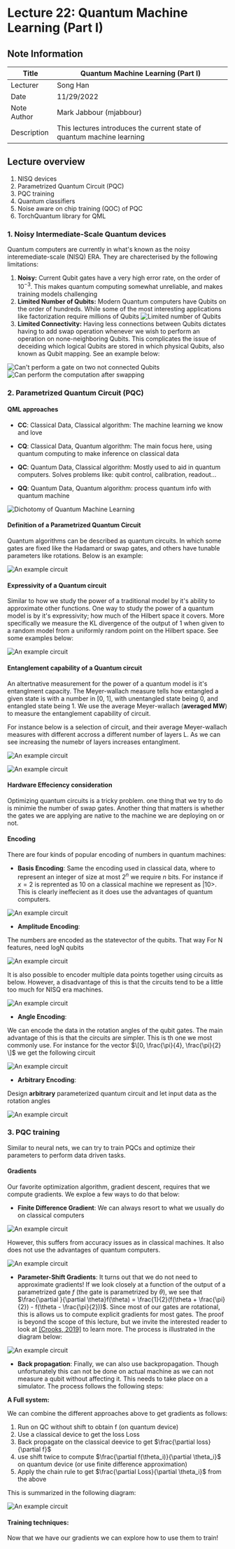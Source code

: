 # Lecture 22: Quantum Machine Learning (Part I)

## Note Information

| Title       | Quantum Machine Learning (Part I)                                               |
| ----------- | ------------------------------------------------------------------------------------------------------ |
| Lecturer    | Song Han                                                                                               |
| Date        | 11/29/2022                                                                                             |
| Note Author | Mark Jabbour (mjabbour)                                                                                         |
| Description | This lectures introduces the current state of quantum machine learning 

## Lecture overview
1. NISQ devices
2. Parametrized Quantum Circuit (PQC)
3. PQC training
4. Quantum classifiers
5. Noise aware on chip training (QOC) of PQC
6. TorchQuantum library for QML

### 1. Noisy Intermediate-Scale Quantum devices 


Quantum computers are currently in what's known as the noisy interemediate-scale (NISQ) ERA. They are charecterised by the following limitations:

1. **Noisy:** Current Qubit gates have a very high error rate, on the order of $10^{-3}$.  This makes quantum computing somewhat unreliable, and makes training models challenging
1. **Limited Number of Qubits:** Modern Quantum computers have Qubits on the order of hundreds. While some of the most interesting applications like factorization require millions of Qubits
![Limited number of Qubits](./figures/lecture-22/mjabbour/numqubits.png) 
1. **Limited Connectivity:**  Having less connections between Qubits dictates having to add swap operation whenever we wish to perform an operation on none-neighboring Qubits. This complicates the issue of deceiding which logical Qubits are stored in which physical Qubits, also known as Qubit mapping. See an example below:





![Can't perform a gate on two not connected Qubits](./figures/lecture-22/mjabbour/swap.png) 
![Can perform the computation after swapping](./figures/lecture-22/mjabbour/gate.png) 


### 2. Parametrized Quantum Circuit (PQC)



#### QML approaches

* **CC**: Classical Data, Classical algorithm: The machine learning we know and love

* **CQ**: Classical Data, Quantum algorithm: The main focus here, using quantum computing to make inference on classical data

* **QC**: Quantum Data, Classical algorithm: Mostly used to aid in quantum computers. Solves problems like: qubit control, calibration, readout...

* **QQ**: Quantum Data, Quantum algorithm: process quantum info with quantum machine

![Dichotomy of Quantum Machine Learning](./figures/lecture-22/mjabbour/algotypes.png) 


#### Definition of a Parametrized Quantum Circuit

Quantum algorithms can be described as quantum circuits. In which some gates are fixed like the Hadamard or swap gates, and others have tunable parameters like rotations. Below is an example:

![An example circuit](./figures/lecture-22/mjabbour/circuit.png) 


#### Expressivity of a Quantum circuit

Similar to how we study the power of a traditional model by it's ability to approximate other functions. One way to study the power of a quantum model is by it's expressivity; how much of the Hilbert space it covers. More specifically we measure the KL divergence of the output of 1 when given to a random model from a uniformly random point on the Hilbert space. See some examples below:



![An example circuit](./figures/lecture-22/mjabbour/expressivity.png) 




#### Entanglement capability of a Quantum circuit


An altertnative measurement for the power of a quantum model is it's entanglment capacity. The Meyer-wallach measure tells how entangled a given state is with a number in [0, 1], with unentangled state being 0, and entangled state being 1. We use the average   Meyer-wallach (**averaged MW**)  to measure the entanglement capability of circuit.

For instance below is a selection of circuit, and their average Meyer-wallach measures with different accross a different number of layers L. As we can see increasing the numebr of layers increases entanglment.



![An example circuit](./figures/lecture-22/mjabbour/entabglement-circuits.png) 


![An example circuit](./figures/lecture-22/mjabbour/entabglement-chart.png) 



#### Hardware Effeciency consideration


Optimizing quantum circuits is a tricky problem. one thing that we try to do is minimie the number of swap gates. Another thing that matters is whether the gates we are applying are native to the machine we are deploying on or not.



#### Encoding


There are four kinds of popular encoding of numbers in quantum machines:




* **Basis Encoding**: Same the encoding used in classical data, where to represent an integer of size at most $2^n$ we require $n$ bits. For instance if $x = 2$ is reprented as $10$ on a classical machine we represent as $|10>$. This is clearly ineffecient as it does use the advantages of quantum computers.

![An example circuit](./figures/lecture-22/mjabbour/binary.png) 

* **Amplitude Encoding**: 

The numbers are encoded as the statevector of the qubits. That way For N features, need logN qubits


![An example circuit](./figures/lecture-22/mjabbour/amp.png) 


It is also possible to encoder multiple data points together using circuits as below. However, a disadvantage of this is that the circuits tend to be a little too much for NISQ era machines.

![An example circuit](./figures/lecture-22/mjabbour/encoder.png) 


* **Angle Encoding**:

We can encode the data in the rotation angles of the qubit gates. The main advantage of this is that the circuits are simpler. This is th one we most commonly use. For instance for the vector $\[0, \frac{\pi}{4}, \frac{\pi}{2} \]$ we get the following circuit


![An example circuit](./figures/lecture-22/mjabbour/angle.png) 



* **Arbitrary Encoding**: 

Design **arbitrary** parameterized quantum circuit and let input data as the rotation angles

![An example circuit](./figures/lecture-22/mjabbour/arb.png) 


### 3. PQC training

Similar to neural nets, we can try to train PQCs and optimize their parameters to perform data driven tasks.

#### Gradients

Our favorite optimization algorithm, gradient descent, requires that we compute gradients. We exploe a few ways to do that below:

* **Finite Difference Gradient**: We can always resort to what we usually do on classical computers

![An example circuit](./figures/lecture-22/mjabbour/grad.png) 


However, this suffers from accuracy issues as in classical machines. It also does not use the advantages of quantum computers.


![An example circuit](./figures/lecture-22/mjabbour/noisy-grad.png) 



* **Parameter-Shift Gradients**: It turns out that we do not need to approximate gradients! If we look closely at a function of the output of a parametrized gate $f$ (the gate is parametrized by $\theta$), we see that $\frac{\partial }{\partial \theta}f(\theta) = \frac{1}{2}(f(\theta + \frac{\pi}{2}) - f(\theta - \frac{\pi}{2}))$. Since most of our gates are rotational, this is allows us to compute explicit gradients for most gates. The proof is beyond the scope of this lecture, but we invite the interested reader to look at [[Crooks, 2019]](https://arxiv.org/abs/1905.13311) to learn more. The process is illustrated in the diagram below:


![An example circuit](./figures/lecture-22/mjabbour/par-shift2.png) 



* **Back propagation**: Finally, we can also use backpropagation. Though unfortunately this can not be done on actual machine as we can not measure a qubit without affecting it. This needs to take place on a simulator. The process follows the following steps:

**A Full system:**

We can combine the different approaches above to get gradients as follows:

1. Run on QC without shift to obtain f (on quantum device)
2. Use a classical device to get the loss Loss 
3. Back propagate on the classical deevice to get $\frac{\partial loss}{\partial f}$
4. use shift twice to compute $\frac{\partial f(\theta_i)}{\partial \theta_i}$ on quantum device (or use finite difference approximation)
5. Apply the chain rule to get $\frac{\partial Loss}{\partial \theta_i}$ from the above

This is summarized in the following diagram:

![An example circuit](./figures/lecture-22/mjabbour/flow.png) 


#### Training techniques:

Now that we have our gradients we can explore how to use them to train!
